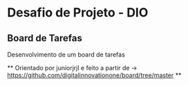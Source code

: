 # Desafio de Projeto - DIO
## Board de Tarefas
Desenvolvimento de um board de tarefas

** Orientado por juniorjrjl e feito a partir de -> https://github.com/digitalinnovationone/board/tree/master **
